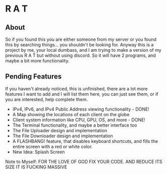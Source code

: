 # R A T

## About

So if you found this you are either someone from my server or you found this by searching things... you shouldn't be looking for. Anyway this is a project by me, your local dumbass, and I am trying to make a version of my previous R A T but without using discord. So it will have 2 programs, and maybe a bit more functionality.

## Pending Features

If you haven't already noticed, this is unfinished, there are a lot more features I want to add and I will list them here, you can just see them, or if you are interested, help complete them.

- IPv4, IPv6, and IPv4 Public Address viewing functionality - DONE!
- A Map showing the locations of each client on the globe
- Client system information like CPU, GPU, OS, and more - DONE!
- The Terminal functionality, and maybe a better interface too
- The File Uploader design and implementation
- The File Downloader design and implementation
- A FLASHBANG! feature, that disables keyboard shortcuts, and fills the entire screen with a red or white color.
- New Idea: Splash Screen

Note to Myself: FOR THE LOVE OF GOD FIX YOUR CODE. AND REDUCE ITS SIZE IT IS FUCKING MASSIVE
